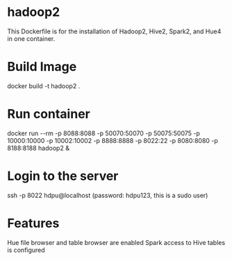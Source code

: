 # hadoop2
This Dockerfile is for the installation of Hadoop2, Hive2, Spark2, and Hue4 in one container.


Build Image
===========
docker build -t hadoop2 .

Run container
=============
docker run --rm -p 8088:8088 -p 50070:50070 -p 50075:50075 -p 10000:10000 -p 10002:10002 -p 8888:8888 -p 8022:22 -p 8080:8080 -p 8188:8188 hadoop2 &

Login to the server
=============
ssh -p 8022 hdpu@localhost (password: hdpu123, this is a sudo user)

Features
=============
Hue file browser and table browser are enabled
Spark access to Hive tables is configured
